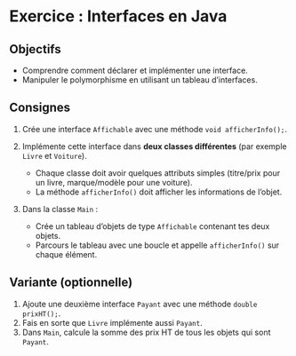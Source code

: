 # Exercice : Interfaces en Java

## Objectifs

* Comprendre comment déclarer et implémenter une interface.
* Manipuler le polymorphisme en utilisant un tableau d’interfaces.



## Consignes

1. Crée une interface `Affichable` avec une méthode `void afficherInfo();`.
2. Implémente cette interface dans **deux classes différentes** (par exemple `Livre` et `Voiture`).

   * Chaque classe doit avoir quelques attributs simples (titre/prix pour un livre, marque/modèle pour une voiture).
   * La méthode `afficherInfo()` doit afficher les informations de l’objet.
3. Dans la classe `Main` :

   * Crée un tableau d’objets de type `Affichable` contenant tes deux objets.
   * Parcours le tableau avec une boucle et appelle `afficherInfo()` sur chaque élément.



## Variante (optionnelle)

1. Ajoute une deuxième interface `Payant` avec une méthode `double prixHT();`.
2. Fais en sorte que `Livre` implémente aussi `Payant`.
3. Dans `Main`, calcule la somme des prix HT de tous les objets qui sont `Payant`.

